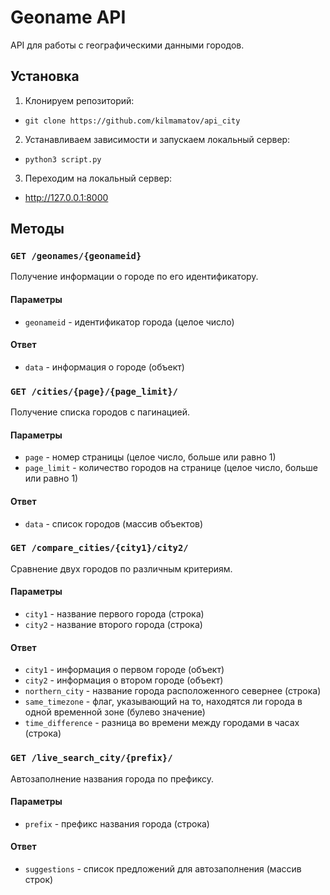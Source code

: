 # Geoname API

API для работы с географическими данными городов.

## Установка

1. Клонируем репозиторий:

- `git clone https://github.com/kilmamatov/api_city`


2. Устанавливаем зависимости и запускаем локальный сервер:

- `python3 script.py`


3. Переходим на локальный сервер:

- http://127.0.0.1:8000


## Методы

### `GET /geonames/{geonameid}`

Получение информации о городе по его идентификатору.

#### Параметры

- `geonameid` - идентификатор города (целое число)

#### Ответ

- `data` - информация о городе (объект)

### `GET /cities/{page}/{page_limit}/`

Получение списка городов с пагинацией.

#### Параметры

- `page` - номер страницы (целое число, больше или равно 1)
- `page_limit` - количество городов на странице (целое число, больше или равно 1)

#### Ответ

- `data` - список городов (массив объектов)

### `GET /compare_cities/{city1}/city2/`

Сравнение двух городов по различным критериям.

#### Параметры

- `city1` - название первого города (строка)
- `city2` - название второго города (строка)

#### Ответ

- `city1` - информация о первом городе (объект)
- `city2` - информация о втором городе (объект)
- `northern_city` - название города расположенного севернее (строка)
- `same_timezone` - флаг, указывающий на то, находятся ли города в одной временной зоне (булево значение)
- `time_difference` - разница во времени между городами в часах (строка)

### `GET /live_search_city/{prefix}/`

Автозаполнение названия города по префиксу.

#### Параметры

- `prefix` - префикс названия города (строка)

#### Ответ

- `suggestions` - список предложений для автозаполнения (массив строк)
